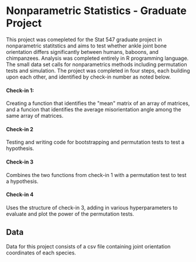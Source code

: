 # Nonparametric Statistics - Graduate Project
This project was comepleted for the Stat 547 graduate project in nonparametric statitstics and aims to test whether ankle joint bone orientation differs significantly between humans, baboons, and chimpanzees. Analysis was completed entirely in R programming language. The small data set calls for nonparametrics methods including permutation tests and simulation.
The project was completed in four steps, each building upon each other, and identified by check-in number as noted below.

#### Check-in 1:
Creating a function that identifies the "mean" matrix of an array of matrices, and a funcion that identifies the average misorientation angle among the same array of matrices.

#### Check-in 2
Testing and writing code for bootstrapping and permutation tests to test a hypothesis.

#### Check-in 3
Combines the two functions from check-in 1 with a permutation test to test a hypothesis.

#### Check-in 4 
Uses the structure of check-in 3, adding in various hyperparameters to evaluate and plot the power of the permutation tests.

## Data 
Data for this project consists of a csv file containing joint orientation coordinates of each species.
